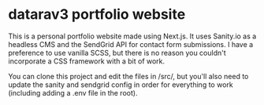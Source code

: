 # datarav3 portfolio website

This is a personal portfolio website made using Next.js. It uses Sanity.io as a headless CMS and the SendGrid API for contact form submissions. I have a preference to use vanilla SCSS, but there is no reason you couldn't incorporate a CSS framework with a bit of work. 

You can clone this project and edit the files in /src/, but you'll also need to update the sanity and sendgrid config in order for everything to work (including adding a .env file in the root). 
